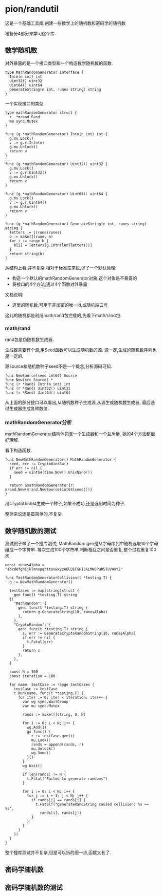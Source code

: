 # pion/randutil

这是一个基础工具库,创建一些数学上的随机数和密码学的随机数

准备分4部分来学习这个库.

## 数学随机数

对外暴露的是一个接口类型和一个构造数学随机数的函数.

    type MathRandomGenerator interface {
      Intn(n int) int
      Uint32() uint32
      Uint64() uint64
      GenerateString(n int, runes string) string
    }

一个实现接口的类型

    type mathRandomGenerator struct {
      r  *mrand.Rand
      mu sync.Mutex
    }

    func (g *mathRandomGenerator) Intn(n int) int {
      g.mu.Lock()
      v := g.r.Intn(n)
      g.mu.Unlock()
      return v
    }

    func (g *mathRandomGenerator) Uint32() uint32 {
      g.mu.Lock()
      v := g.r.Uint32()
      g.mu.Unlock()
      return v
    }

    func (g *mathRandomGenerator) Uint64() uint64 {
      g.mu.Lock()
      v := g.r.Uint64()
      g.mu.Unlock()
      return v
    }

    func (g *mathRandomGenerator) GenerateString(n int, runes string) string {
      letters := []rune(runes)
      b := make([]rune, n)
      for i := range b {
        b[i] = letters[g.Intn(len(letters))]
      }
      return string(b)
    }

从结构上看,并不复杂.相对于标准库来说,少了一个默认处理:

- 构造一个默认的mathRandomGenerator对象,这个对象是不暴露的
- 将接口的4个方法,通过4个函数对外暴露

文档说明:

- 这里的随机数,可用于非加密的唯一id,或随机端口号

这儿的随机都是利用math/rand包完成的,先看下math/rand包.

### math/rand

rand包是伪随机数生成器.

生成器需要有个源,用Seed函数可以生成随机数的源.
源一定,生成的随机数序列也是一定的.

源source和随机数种子seed不是一个概念,分析源码可知.

    func NewSource(seed int64) Source
    func New(src Source) *
    func (r *Rand) Intn(n int) int
    func (r *Rand) Uint32() uint32
    func (r *Rand) Uint64() uint64

从上面的部分接口可以看出,从随机数种子生成源,从源生成随机数生成器,
最后通过生成器生成各种数值.

### mathRandomGenerator分析

mathRandomGenerator结构体包含一个生成器和一个互斥量.
她的4个方法都很好理解.

看下构造函数.

    func NewMathRandomGenerator() MathRandomGenerator {
      seed, err := CryptoUint64()
      if err != nil {
        seed = uint64(time.Now().UnixNano())
      }

      return &mathRandomGenerator{r: mrand.New(mrand.NewSource(int64(seed)))}
    }

用CryptoUint64生成一个种子,如果不成功,还是选用时间为种子.

整体来说还是蛮简单的,不复杂.

## 数学随机数的测试

测试例子做了一个撞库测试,
MathRandom.gen是从字母序列中随机选取10个字母组成一个字符串.
每次生成100个字符串,判断相互之间是否重复,整个过程重复100次.

    const runesAlpha = "abcdefghijklmnopqrstuvwxyzABCDEFGHIJKLMNOPQRSTUVWXYZ"

    func TestRandomGeneratorCollision(t *testing.T) {
      g := NewMathRandomGenerator()

      testCases := map[string]struct {
        gen func(t *testing.T) string
      }{
        "MathRandom": {
          gen: func(t *testing.T) string {
            return g.GenerateString(10, runesAlpha)
          },
        },
        "CryptoRandom": {
          gen: func(t *testing.T) string {
            s, err := GenerateCryptoRandomString(10, runesAlpha)
            if err != nil {
              t.Fatal(err)
            }
            return s
          },
        },
      }

      const N = 100
      const iteration = 100

      for name, testCase := range testCases {
        testCase := testCase
        t.Run(name, func(t *testing.T) {
          for iter := 0; iter < iteration; iter++ {
            var wg sync.WaitGroup
            var mu sync.Mutex

            rands := make([]string, 0, N)

            for i := 0; i < N; i++ {
              wg.Add(1)
              go func() {
                r := testCase.gen(t)
                mu.Lock()
                rands = append(rands, r)
                mu.Unlock()
                wg.Done()
              }()
            }
            wg.Wait()

            if len(rands) != N {
              t.Fatal("Failed to generate randoms")
            }

            for i := 0; i < N; i++ {
              for j := i + 1; j < N; j++ {
                if rands[i] == rands[j] {
                  t.Fatalf("generateRandString caused collision: %s == %s",
                    rands[i], rands[j])
                }
              }
            }
          }
        })
      }
    }

整个撞库测试并不复杂,但是可以拆的细一点,函数太长了.

## 密码学随机数

## 密码学随机数的测试
